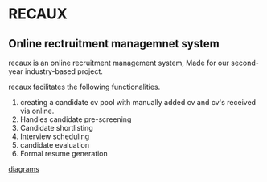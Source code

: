 # RECAUX
## Online rectruitment managemnet system

recaux is an online recruitment management system, Made for our second-year industry-based project.

recaux facilitates the following functionalities.
1. creating a candidate cv pool with manually added cv and cv's received via online.
2. Handles candidate pre-screening 
3. Candidate shortlisting
4. Interview scheduling
5. candidate evaluation
6. Formal resume generation

[diagrams](https://drive.google.com/open?id=199t89K6_bWlt67Tqt-8_lZYRA3PfVu-J)
